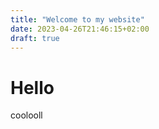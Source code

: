 ```yaml
---
title: "Welcome to my website"
date: 2023-04-26T21:46:15+02:00
draft: true
---
```


# Hello
coolooll
